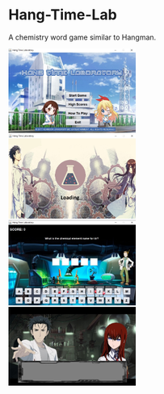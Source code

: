 # Hang-Time-Lab
A chemistry word game similar to Hangman.

<p float="left">
  <img src="sample_images/Hang1.jpg" width="50%"> 
  <img src="sample_images/Hang2.jpg" width="50%"> 
  <img src="sample_images/Hang3.jpg" width="50%"> 
  <img src="sample_images/Hang4.jpg" width="50%">
 </p>


